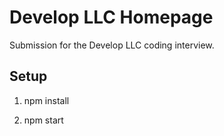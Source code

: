 # Develop LLC Homepage

Submission for the Develop LLC coding interview.

## Setup

1. npm install

2. npm start
